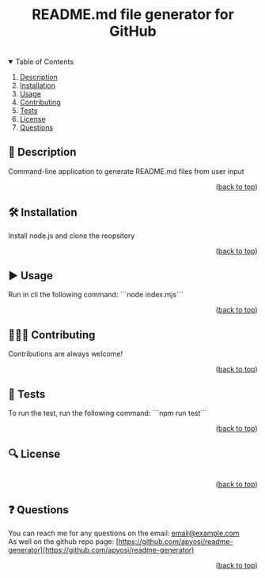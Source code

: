 
<a id="readme-top"></a>
<div align="center">
<h1 align="center">README.md file generator for GitHub</h1>
<a href="https://github.com/apyosi/readme-generator/graphs/contributors"><img src="https://img.shields.io/github/contributors/apyosi/readme-generator.svg?style=for-the-badge" alt=""></a>
<a href="https://github.com/apyosi/readme-generator/network/members"><img src="https://img.shields.io/github/forks/apyosi/readme-generator.svg?style=for-the-badge" alt=""></a>
<a href="https://github.com/apyosi/readme-generator/stargazers"><img src="https://img.shields.io/github/stars/apyosi/readme-generator.svg?style=for-the-badge" alt=""></a>
<a href="https://github.com/apyosi/readme-generator/issues"><img src="https://img.shields.io/github/issues/apyosi/readme-generator.svg?style=for-the-badge" alt=""></a>
<a href="https://opensource.org/licenses/MIT"><img src="https://img.shields.io/badge/License-MIT-yellow.svg" alt=""></a>
</div>
<details open>
  <summary>Table of Contents</summary>
  <ol>
    <li><a href="#description">Description</a></li>
    <li><a href="#installation">Installation</a></li>
    <li><a href="#usage">Usage</a></li>
    <li><a href="#contributing">Contributing</a></li>
    <li><a href="#tests">Tests</a></li>
    <li><a href="#license">License</a></li>
    <li><a href="#questions">Questions</a></li>
  </ol>
</details>

<h2 id="description">🧾 Description</h2>
Command-line application to generate README.md files from user input
<p align="right">(<a href="#readme-top">back to top</a>)</p>

<h2 id="installation">🛠️ Installation</h2>
Install node.js and clone the reopsitory
<p align="right">(<a href="#readme-top">back to top</a>)</p>

<h2 id="usage">▶️ Usage</h2>
Run in cli the following command: ```node index.mjs```
<p align="right">(<a href="#readme-top">back to top</a>)</p>

<h2 id="contributing">🧑🏻‍🔧 Contributing</h2>
Contributions are always welcome!
<p align="right">(<a href="#readme-top">back to top</a>)</p>

<h2 id="tests">🧪 Tests</h2>
To run the test, run the following command: ```npm run test```
<p align="right">(<a href="#readme-top">back to top</a>)</p>

<h2 id="license">🔍 License</h2>
<a href="https://opensource.org/licenses/MIT"><img src="https://img.shields.io/badge/License-MIT-yellow.svg" alt=""></a>
<p align="right">(<a href="#readme-top">back to top</a>)</p>

<h2 id="questions">❓ Questions</h2>

You can reach me for any questions on the email: email@example.com<br>
As well on the github repo page: [https://github.com/apyosi/readme-generator](https://github.com/apyosi/readme-generator)

<p align="right">(<a href="#readme-top">back to top</a>)</p>
